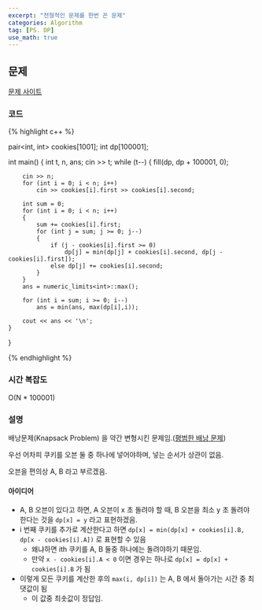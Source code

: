```yaml
---
excerpt: "전형적인 문제를 한번 꼰 문제"
categories: Algorithm
tag: [PS. DP]
use_math: true
---
```

## 문제

[문제 사이트](https://www.acmicpc.net/problem/10982)

### 코드

{% highlight c++ %}

pair<int, int> cookies[1001];
int dp[100001];

int main()
{
	int t, n, ans;
	cin >> t;
	while (t--)
	{
		fill(dp, dp + 100001, 0);
		
		cin >> n;
		for (int i = 0; i < n; i++)
			cin >> cookies[i].first >> cookies[i].second;
		
		int sum = 0;
		for (int i = 0; i < n; i++)
		{
			sum += cookies[i].first;
			for (int j = sum; j >= 0; j--)
			{
				if (j - cookies[i].first >= 0)
					dp[j] = min(dp[j] + cookies[i].second, dp[j - cookies[i].first]);
				else dp[j] += cookies[i].second;
			}
		}
		ans = numeric_limits<int>::max();
	
		for (int i = sum; i >= 0; i--)
			ans = min(ans, max(dp[i],i));
	
		cout << ans << '\n';
	}
}

{% endhighlight %}

### 시간 복잡도

O(N * 100001)

### 설명

배낭문제(Knapsack Problem) 을 약간 변형시킨 문제임.([평범한 배낭 문제](https://www.acmicpc.net/problem/12865))

우선 어차피 쿠키를 오븐 둘 중 하나에 넣어야하며, 넣는 순서가 상관이 없음.

오븐을 편의상 A, B 라고 부르겠음.

#### 아이디어
+ A, B 오븐이 있다고 하면, A 오븐이 x 초 돌려야 할 때, B 오븐을 최소 y 초 돌려야 한다는 것을 ```dp[x] = y``` 라고 표현하겠음.
+ i 번째 쿠키를 추가로 계산한다고 하면 ```dp[x] = min(dp[x] + cookies[i].B, dp[x - cookies[i].A])``` 로 표현할 수 있음
	+ 왜냐하면 ith 쿠키를 A, B 둘중 하나에는 돌려야하기 때문임.
	+ 만약 ```x - cookies[i].A < 0``` 이면 경우는 하나로 ```dp[x] = dp[x] + cookies[i].B``` 가 됨
+ 이렇게 모든 쿠키를 계산한 후의 ```max(i, dp[i])``` 는 A, B 에서 돌아가는 시간 중 최댓값이 됨
	+ 이 값중 최솟값이 정답임.
